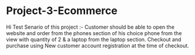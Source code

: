# Project-3-Ecommerce
Hi 
Test Senario of this project :- 
Customer should be able to open the website and order from the phones section of his choice phone from the view with quantity of 2 
& a laptop from the laptop section. Checkout and purchase using New customer account registration at the time of checkout.


